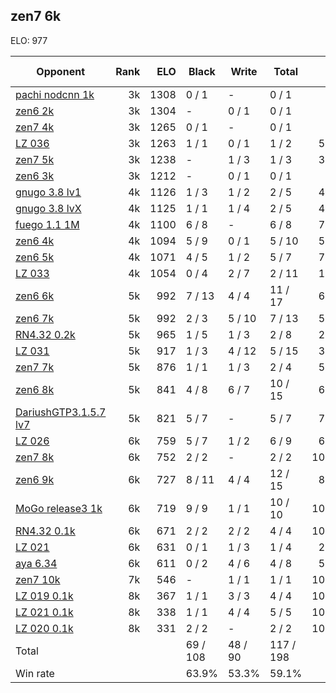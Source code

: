 ## zen7 6k ##

ELO: 977

Opponent | Rank | ELO | Black | Write | Total | Win rate
---------|-----:|----:|-------|-------|-------|-------:
[pachi nodcnn 1k](pachi%20nodcnn%201k.md) | 3k | 1308 | 0 / 1 | - | 0 / 1 | 0.0%
[zen6 2k](zen6%202k.md) | 3k | 1304 | - | 0 / 1 | 0 / 1 | 0.0%
[zen7 4k](zen7%204k.md) | 3k | 1265 | 0 / 1 | - | 0 / 1 | 0.0%
[LZ 036](LZ%20036.md) | 3k | 1263 | 1 / 1 | 0 / 1 | 1 / 2 | 50.0%
[zen7 5k](zen7%205k.md) | 3k | 1238 | - | 1 / 3 | 1 / 3 | 33.3%
[zen6 3k](zen6%203k.md) | 3k | 1212 | - | 0 / 1 | 0 / 1 | 0.0%
[gnugo 3.8 lv1](gnugo%203.8%20lv1.md) | 4k | 1126 | 1 / 3 | 1 / 2 | 2 / 5 | 40.0%
[gnugo 3.8 lvX](gnugo%203.8%20lvX.md) | 4k | 1125 | 1 / 1 | 1 / 4 | 2 / 5 | 40.0%
[fuego 1.1 1M](fuego%201.1%201M.md) | 4k | 1100 | 6 / 8 | - | 6 / 8 | 75.0%
[zen6 4k](zen6%204k.md) | 4k | 1094 | 5 / 9 | 0 / 1 | 5 / 10 | 50.0%
[zen6 5k](zen6%205k.md) | 4k | 1071 | 4 / 5 | 1 / 2 | 5 / 7 | 71.4%
[LZ 033](LZ%20033.md) | 4k | 1054 | 0 / 4 | 2 / 7 | 2 / 11 | 18.2%
[zen6 6k](zen6%206k.md) | 5k | 992 | 7 / 13 | 4 / 4 | 11 / 17 | 64.7%
[zen6 7k](zen6%207k.md) | 5k | 992 | 2 / 3 | 5 / 10 | 7 / 13 | 53.8%
[RN4.32 0.2k](RN4.32%200.2k.md) | 5k | 965 | 1 / 5 | 1 / 3 | 2 / 8 | 25.0%
[LZ 031](LZ%20031.md) | 5k | 917 | 1 / 3 | 4 / 12 | 5 / 15 | 33.3%
[zen7 7k](zen7%207k.md) | 5k | 876 | 1 / 1 | 1 / 3 | 2 / 4 | 50.0%
[zen6 8k](zen6%208k.md) | 5k | 841 | 4 / 8 | 6 / 7 | 10 / 15 | 66.7%
[DariushGTP3.1.5.7 lv7](DariushGTP3.1.5.7%20lv7.md) | 5k | 821 | 5 / 7 | - | 5 / 7 | 71.4%
[LZ 026](LZ%20026.md) | 6k | 759 | 5 / 7 | 1 / 2 | 6 / 9 | 66.7%
[zen7 8k](zen7%208k.md) | 6k | 752 | 2 / 2 | - | 2 / 2 | 100.0%
[zen6 9k](zen6%209k.md) | 6k | 727 | 8 / 11 | 4 / 4 | 12 / 15 | 80.0%
[MoGo release3 1k](MoGo%20release3%201k.md) | 6k | 719 | 9 / 9 | 1 / 1 | 10 / 10 | 100.0%
[RN4.32 0.1k](RN4.32%200.1k.md) | 6k | 671 | 2 / 2 | 2 / 2 | 4 / 4 | 100.0%
[LZ 021](LZ%20021.md) | 6k | 631 | 0 / 1 | 1 / 3 | 1 / 4 | 25.0%
[aya 6.34](aya%206.34.md) | 6k | 611 | 0 / 2 | 4 / 6 | 4 / 8 | 50.0%
[zen7 10k](zen7%2010k.md) | 7k | 546 | - | 1 / 1 | 1 / 1 | 100.0%
[LZ 019 0.1k](LZ%20019%200.1k.md) | 8k | 367 | 1 / 1 | 3 / 3 | 4 / 4 | 100.0%
[LZ 021 0.1k](LZ%20021%200.1k.md) | 8k | 338 | 1 / 1 | 4 / 4 | 5 / 5 | 100.0%
[LZ 020 0.1k](LZ%20020%200.1k.md) | 8k | 331 | 2 / 2 | - | 2 / 2 | 100.0%
Total | | | 69 / 108 | 48 / 90 | 117 / 198 | 
Win rate| | | 63.9% | 53.3% | 59.1% | 

